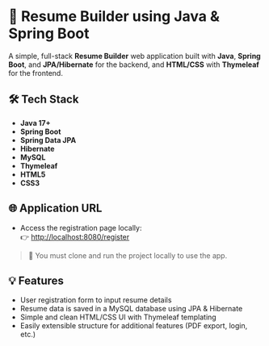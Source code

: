 # 📝 Resume Builder using Java & Spring Boot

A simple, full-stack **Resume Builder** web application built with **Java**, **Spring Boot**, and **JPA/Hibernate** for the backend, and **HTML/CSS** with **Thymeleaf** for the frontend.


## 🛠️ Tech Stack

- **Java 17+**
- **Spring Boot**
- **Spring Data JPA**
- **Hibernate**
- **MySQL**
- **Thymeleaf**
- **HTML5**
- **CSS3**


## 🌐 Application URL

- Access the registration page locally:  
  👉 [http://localhost:8080/register](http://localhost:8080/register)

> 📌 You must clone and run the project locally to use the app.


## 💡 Features

- User registration form to input resume details
- Resume data is saved in a MySQL database using JPA & Hibernate
- Simple and clean HTML/CSS UI with Thymeleaf templating
- Easily extensible structure for additional features (PDF export, login, etc.)


